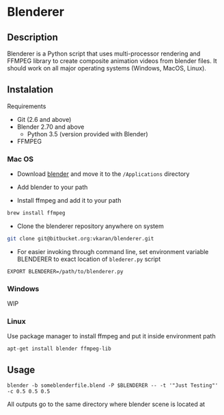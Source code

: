 # Blenderer

## Description

Blenderer is a Python script that uses multi-processor
rendering and FFMPEG library to create composite
animation videos from blender files. It should work on
all major operating systems (Windows, MacOS, Linux).

## Instalation

Requirements

- Git (2.6 and above)
- Blender 2.70 and above
  - Python 3.5 (version provided with Blender)
- FFMPEG

### Mac OS

 - Download [blender](https://www.blender.org/download/Blender2.79/blender-2.79b-macOS-10.6.dmg/) and move it to the `/Applications` directory

 - Add blender to your path

 - Install ffmpeg and add it to your path

```bash
brew install ffmpeg
```

 - Clone the blenderer repository anywhere on system

```bash
git clone git@bitbucket.org:vkaran/blenderer.git
```

- For easier invoking through command line, set environment variable BLENDERER to exact location of `blederer.py` script
```
EXPORT BLENDERER=/path/to/blenderer.py
```

### Windows

WIP

### Linux

Use package manager to install ffmpeg and put it inside
environment path

```
apt-get install blender ffmpeg-lib
```

## Usage

```
blender -b someblenderfile.blend -P $BLENDERER -- -t '"Just Testing"' -c 0.5 0.5 0.5
```

All outputs go to the same directory where blender scene is
located at